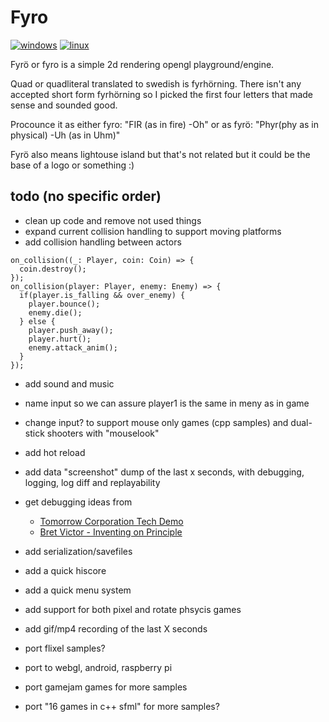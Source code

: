 # Fyro

[![windows](https://github.com/madeso/fyro/actions/workflows/windows.yml/badge.svg)](https://github.com/madeso/fyro/actions/workflows/windows.yml)
[![linux](https://github.com/madeso/fyro/actions/workflows/linux.yml/badge.svg)](https://github.com/madeso/fyro/actions/workflows/linux.yml)

Fyrö or fyro is a simple 2d rendering opengl playground/engine.

Quad or quadliteral translated to swedish is fyrhörning. There isn't any accepted short form fyrhörning so I picked the first four letters that made sense and sounded good.

Procounce it as either fyro: "FIR (as in fire) -Oh" or as fyrö: "Phyr(phy as in physical) -Uh (as in Uhm)"

Fyrö also means lightouse island but that's not related but it could be the base of a logo or something :)

## todo (no specific order)

-   clean up code and remove not used things
-   expand current collision handling to support moving platforms
-   add collision handling between actors

```lox
on_collision((_: Player, coin: Coin) => {
  coin.destroy();
});
on_collision(player: Player, enemy: Enemy) => {
  if(player.is_falling && over_enemy) {
    player.bounce();
    enemy.die();
  } else {
    player.push_away();
    player.hurt();
    enemy.attack_anim();
  }
});
```

-   add sound and music
-   name input so we can assure player1 is the same in meny as in game
-   change input? to support mouse only games (cpp samples) and dual-stick shooters with "mouselook"
-   add hot reload
-   add data "screenshot" dump of the last x seconds, with debugging, logging, log diff and replayability
-   get debugging ideas from
    -   [Tomorrow Corporation Tech Demo](https://www.youtube.com/watch?v=72y2EC5fkcE)
    -   [Bret Victor - Inventing on Principle](https://www.youtube.com/watch?v=PUv66718DII)
-   add serialization/savefiles
-   add a quick hiscore
-   add a quick menu system
-   add support for both pixel and rotate phsycis games
-   add gif/mp4 recording of the last X seconds

-   port flixel samples?
-   port to webgl, android, raspberry pi
-   port gamejam games for more samples
-   port "16 games in c++ sfml" for more samples?
